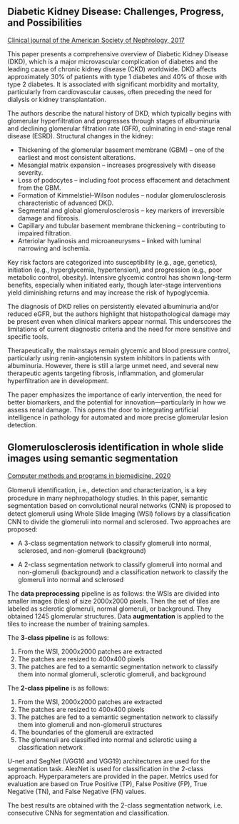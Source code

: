 ## Diabetic Kidney Disease: Challenges, Progress, and Possibilities

[Clinical journal of the American Society of Nephrology, 2017](https://pubmed.ncbi.nlm.nih.gov/28522654/)

This paper presents a comprehensive overview of Diabetic Kidney Disease (DKD), which is a major microvascular complication of diabetes and the leading cause of chronic kidney disease (CKD) worldwide. DKD affects approximately 30% of patients with type 1 diabetes and 40% of those with type 2 diabetes. It is associated with significant morbidity and mortality, particularly from cardiovascular causes, often preceding the need for dialysis or kidney transplantation.

The authors describe the natural history of DKD, which typically begins with glomerular hyperfiltration and progresses through stages of albuminuria and declining glomerular filtration rate (GFR), culminating in end-stage renal disease (ESRD). 
Structural changes in the kidney:
- Thickening of the glomerular basement membrane (GBM) – one of the earliest and most consistent alterations.
- Mesangial matrix expansion – increases progressively with disease severity.
- Loss of podocytes – including foot process effacement and detachment from the GBM.
- Formation of Kimmelstiel–Wilson nodules – nodular glomerulosclerosis characteristic of advanced DKD.
- Segmental and global glomerulosclerosis – key markers of irreversible damage and fibrosis.
- Capillary and tubular basement membrane thickening – contributing to impaired filtration.
- Arteriolar hyalinosis and microaneurysms – linked with luminal narrowing and ischemia.

Key risk factors are categorized into susceptibility (e.g., age, genetics), initiation (e.g., hyperglycemia, hypertension), and progression (e.g., poor metabolic control, obesity). Intensive glycemic control has shown long-term benefits, especially when initiated early, though later-stage interventions yield diminishing returns and may increase the risk of hypoglycemia.

The diagnosis of DKD relies on persistently elevated albuminuria and/or reduced eGFR, but the authors highlight that histopathological damage may be present even when clinical markers appear normal. This underscores the limitations of current diagnostic criteria and the need for more sensitive and specific tools.

Therapeutically, the mainstays remain glycemic and blood pressure control, particularly using renin-angiotensin system inhibitors in patients with albuminuria. However, there is still a large unmet need, and several new therapeutic agents targeting fibrosis, inflammation, and glomerular hyperfiltration are in development.

The paper emphasizes the importance of early intervention, the need for better biomarkers, and the potential for innovation—particularly in how we assess renal damage. This opens the door to integrating artificial intelligence in pathology for automated and more precise glomerular lesion detection.

## Glomerulosclerosis identification in whole slide images using semantic segmentation

[Computer methods and programs in biomedicine, 2020](https://pubmed.ncbi.nlm.nih.gov/31891905/)

Glomeruli identiﬁcation, i.e., detection and characterization, is a key procedure in many nephropathology studies. In this paper, semantic segmentation based on convolutional neural networks (CNN) is proposed to detect glomeruli using Whole Slide Imaging (WSI) follows by a classiﬁcation CNN to divide the glomeruli into normal and sclerosed.
Two approaches are proposed:
- A 3-class segmentation network to classify glomeruli into normal, sclerosed, and non-glomeruli (background)


- A 2-class segmentation network to classify glomeruli into normal and non-glomeruli (background) and a classification network to classify the glomeruli into normal and sclerosed

The **data preprocessing** pipeline is as follows: the WSIs are divided into smaller images (tiles) of size 2000x2000 pixels. Then the set of tiles are labeled as sclerotic glomeruli, normal glomeruli, or background. They obtained 1245 glomerular structures. Data **augmentation** is applied to the tiles to increase the number of training samples.

The **3-class pipeline** is as follows:
1. From the WSI, 2000x2000 patches are extracted
2. The patches are resized to 400x400 pixels
3. The patches are fed to a semantic segmentation network to classify them into normal glomeruli, sclerotic glomeruli, and background 

The **2-class pipeline** is as follows:
1. From the WSI, 2000x2000 patches are extracted
2. The patches are resized to 400x400 pixels
3. The patches are fed to a semantic segmentation network to classify them into glomeruli and non-glomeruli structures
4. The boundaries of the glomeruli are extracted 
5. The glomeruli are classified into normal and sclerotic using a classification network

U-net and SegNet (VGG16 and VGG19) architectures are used for the segmentation task. AlexNet is used for classification in the 2-class approach. Hyperparameters are provided in the paper. 
Metrics used for evaluation are based on True Positive (TP), False Positive (FP), True Negative (TN), and False Negative (FN) values.

The best results are obtained with the 2-class segmentation network, i.e. consecutive CNNs for segmentation and classification. 